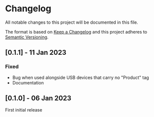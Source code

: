 # Changelog

All notable changes to this project will be documented in this file.

The format is based on [Keep a Changelog](http://keepachangelog.com/en/1.0.0/)
and this project adheres to [Semantic Versioning](http://semver.org/spec/v2.0.0.html).

## [0.1.1] - 11 Jan 2023

### Fixed
- Bug when used alongside USB devices that carry no "Product" tag
- Documentation

## [0.1.0] - 06 Jan 2023

First initial release
